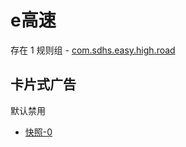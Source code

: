 # e高速

存在 1 规则组 - [com.sdhs.easy.high.road](/src/apps/com.sdhs.easy.high.road.ts)

## 卡片式广告

默认禁用

- [快照-0](https://i.gkd.li/import/13670340)
